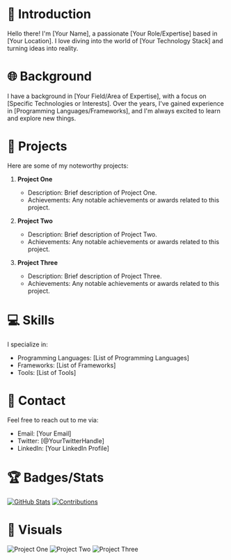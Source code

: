 # 👋 Introduction

Hello there! I'm [Your Name], a passionate [Your Role/Expertise] based in [Your Location]. I love diving into the world of [Your Technology Stack] and turning ideas into reality.

# 🌐 Background

I have a background in [Your Field/Area of Expertise], with a focus on [Specific Technologies or Interests]. Over the years, I've gained experience in [Programming Languages/Frameworks], and I'm always excited to learn and explore new things.

# 🚀 Projects

Here are some of my noteworthy projects:

1. **Project One**
   - Description: Brief description of Project One.
   - Achievements: Any notable achievements or awards related to this project.

2. **Project Two**
   - Description: Brief description of Project Two.
   - Achievements: Any notable achievements or awards related to this project.

3. **Project Three**
   - Description: Brief description of Project Three.
   - Achievements: Any notable achievements or awards related to this project.

# 💻 Skills

I specialize in:

- Programming Languages: [List of Programming Languages]
- Frameworks: [List of Frameworks]
- Tools: [List of Tools]

# 📧 Contact

Feel free to reach out to me via:

- Email: [Your Email]
- Twitter: [@YourTwitterHandle]
- LinkedIn: [Your LinkedIn Profile]

# 🏆 Badges/Stats

[![GitHub Stats](your-github-stats-badge-link)](your-github-profile-link)
[![Contributions](your-contributions-badge-link)](your-github-profile-link)

# 🎨 Visuals

![Project One](project-one-image-url)
![Project Two](project-two-image-url)
![Project Three](project-three-image-url)
